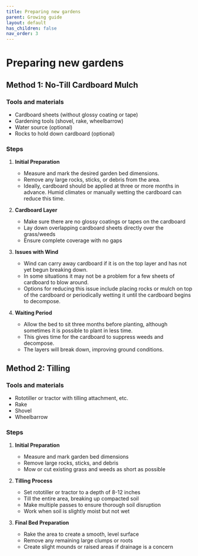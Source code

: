 ```yaml
---
title: Preparing new gardens
parent: Growing guide
layout: default
has_children: false
nav_order: 3
---
```


# Preparing new gardens

## Method 1: No-Till Cardboard Mulch

### Tools and materials
- Cardboard sheets (without glossy coating or tape)
- Gardening tools (shovel, rake, wheelbarrow)
- Water source (optional)
- Rocks to hold down cardboard (optional)

### Steps
1. **Initial Preparation**
   - Measure and mark the desired garden bed dimensions.
   - Remove any large rocks, sticks, or debris from the area.
   - Ideally, cardboard should be applied at three or more months in advance. Humid climates or manually wetting the cardboard can reduce this time.

2. **Cardboard Layer**
   - Make sure there are no glossy coatings or tapes on the cardboard
   - Lay down overlapping cardboard sheets directly over the grass/weeds
   - Ensure complete coverage with no gaps

3. **Issues with Wind**
   - Wind can carry away cardboard if it is on the top layer and has not yet begun breaking down.
   - In some situations it may not be a problem for a few sheets of cardboard to blow around.
   - Options for reducing this issue include placing rocks or mulch on top of the cardboard or periodically wetting it until the cardboard begins to decompose.

5. **Waiting Period**
   - Allow the bed to sit three months before planting, although sometimes it is possible to plant in less time.
   - This gives time for the cardboard to suppress weeds and decompose.
   - The layers will break down, improving ground conditions.

## Method 2: Tilling

### Tools and materials
- Rototiller or tractor with tilling attachment, etc.
- Rake
- Shovel
- Wheelbarrow

### Steps
1. **Initial Preparation**
   - Measure and mark garden bed dimensions
   - Remove large rocks, sticks, and debris
   - Mow or cut existing grass and weeds as short as possible

3. **Tilling Process**
   - Set rototiller or tractor to a depth of 8-12 inches
   - Till the entire area, breaking up compacted soil
   - Make multiple passes to ensure thorough soil disruption
   - Work when soil is slightly moist but not wet

4. **Final Bed Preparation**
   - Rake the area to create a smooth, level surface
   - Remove any remaining large clumps or roots
   - Create slight mounds or raised areas if drainage is a concern
